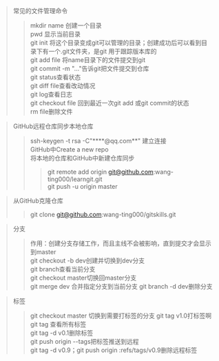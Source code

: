 > 常见的文件管理命令  
>> mkdir name 创建一个目录   
>> pwd 显示当前目录   
>> git init 将这个目录变成git可以管理的目录；创建成功后可以看到目录下有一个.git文件夹，是git 用于跟踪版本库的  
>> git add file 将name目录下的文件提交到git  
>> git commit -m "..."告诉git把文件提交到仓库  
>> git status查看状态  
>> git diff file查看改动情况  
>> git log查看日志  
>> git checkout file 回到最近一次git add 或git commit的状态  
>> rm file删除文件

> GitHub远程仓库同步本地仓库  
>> ssh-keygen -t rsa -C"****@qq.com**" 建立连接  
>> GitHub中Create a new repo  
>> 将本地的仓库和GitHub中新建仓库同步  
>>> git remote add origin git@github.com:wang-ting000/learngit.git    
>>> git push -u origin master  


> 从GitHub克隆仓库  
>> git clone git@github.com:wang-ting000/gitskills.git  


> 分支  
>> 作用：创建分支存储工作，而且主线不会被影响，直到提交才会显示到master  
>> git checkout -b dev创建并切换到dev分支  
>> git branch查看当前分支  
>> git checkout master切换回master分支  
>> git merge dev 合并指定分支到当前分支
>> git branch -d dev删除分支  


> 标签  
>> git checkout master 切换到需要打标签的分支
>> git tag v1.0打标签啊  
>> git tag 查看所有标签  
>> git tag -d v0.1删除标签  
>> git push origin --tags把标签推送到远程  
>> git tag -d v0.9；git push origin :refs/tags/v0.9删除远程标签  
